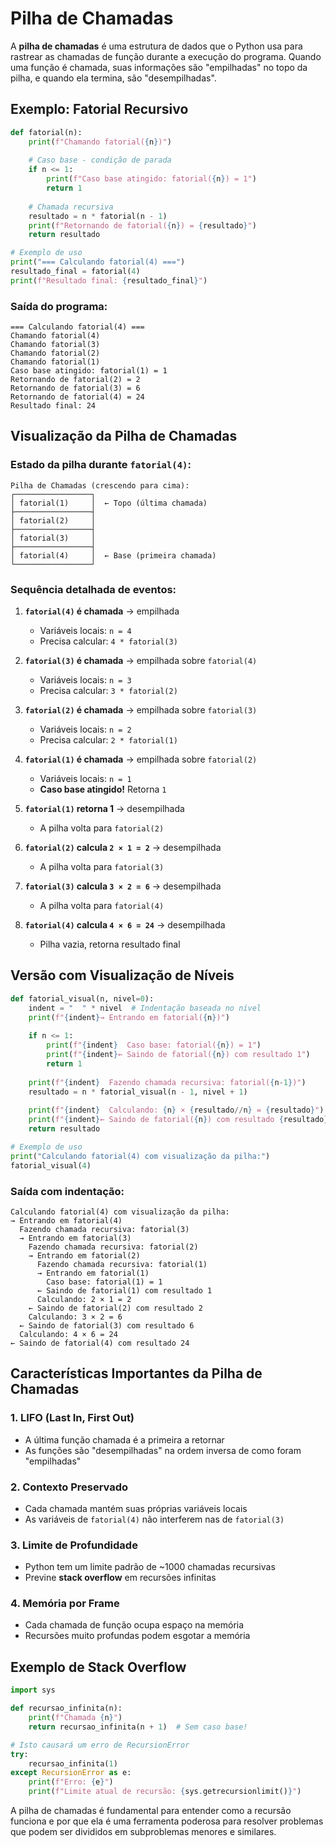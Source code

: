 # Pilha de Chamadas 

A **pilha de chamadas** é uma estrutura de dados que o Python usa para rastrear as chamadas de função durante a execução do programa. Quando uma função é chamada, suas informações são "empilhadas" no topo da pilha, e quando ela termina, são "desempilhadas".

## Exemplo: Fatorial Recursivo

```python
def fatorial(n):
    print(f"Chamando fatorial({n})")
    
    # Caso base - condição de parada
    if n <= 1:
        print(f"Caso base atingido: fatorial({n}) = 1")
        return 1
    
    # Chamada recursiva
    resultado = n * fatorial(n - 1)
    print(f"Retornando de fatorial({n}) = {resultado}")
    return resultado

# Exemplo de uso
print("=== Calculando fatorial(4) ===")
resultado_final = fatorial(4)
print(f"Resultado final: {resultado_final}")
```

### Saída do programa:
```
=== Calculando fatorial(4) ===
Chamando fatorial(4)
Chamando fatorial(3)
Chamando fatorial(2)
Chamando fatorial(1)
Caso base atingido: fatorial(1) = 1
Retornando de fatorial(2) = 2
Retornando de fatorial(3) = 6
Retornando de fatorial(4) = 24
Resultado final: 24
```

## Visualização da Pilha de Chamadas

### Estado da pilha durante `fatorial(4)`:

```
Pilha de Chamadas (crescendo para cima):
┌─────────────────┐
│ fatorial(1)     │  ← Topo (última chamada)
├─────────────────┤
│ fatorial(2)     │
├─────────────────┤
│ fatorial(3)     │
├─────────────────┤
│ fatorial(4)     │  ← Base (primeira chamada)
└─────────────────┘
```

### Sequência detalhada de eventos:

1. **`fatorial(4)` é chamada** → empilhada
   - Variáveis locais: `n = 4`
   - Precisa calcular: `4 * fatorial(3)`

2. **`fatorial(3)` é chamada** → empilhada sobre `fatorial(4)`
   - Variáveis locais: `n = 3`
   - Precisa calcular: `3 * fatorial(2)`

3. **`fatorial(2)` é chamada** → empilhada sobre `fatorial(3)`
   - Variáveis locais: `n = 2`
   - Precisa calcular: `2 * fatorial(1)`

4. **`fatorial(1)` é chamada** → empilhada sobre `fatorial(2)`
   - Variáveis locais: `n = 1`
   - **Caso base atingido!** Retorna `1`

5. **`fatorial(1)` retorna 1** → desempilhada
   - A pilha volta para `fatorial(2)`

6. **`fatorial(2)` calcula `2 × 1 = 2`** → desempilhada
   - A pilha volta para `fatorial(3)`

7. **`fatorial(3)` calcula `3 × 2 = 6`** → desempilhada
   - A pilha volta para `fatorial(4)`

8. **`fatorial(4)` calcula `4 × 6 = 24`** → desempilhada
   - Pilha vazia, retorna resultado final

## Versão com Visualização de Níveis

```python
def fatorial_visual(n, nivel=0):
    indent = "  " * nivel  # Indentação baseada no nível
    print(f"{indent}→ Entrando em fatorial({n})")
    
    if n <= 1:
        print(f"{indent}  Caso base: fatorial({n}) = 1")
        print(f"{indent}← Saindo de fatorial({n}) com resultado 1")
        return 1
    
    print(f"{indent}  Fazendo chamada recursiva: fatorial({n-1})")
    resultado = n * fatorial_visual(n - 1, nivel + 1)
    
    print(f"{indent}  Calculando: {n} × {resultado//n} = {resultado}")
    print(f"{indent}← Saindo de fatorial({n}) com resultado {resultado}")
    return resultado

# Exemplo de uso
print("Calculando fatorial(4) com visualização da pilha:")
fatorial_visual(4)
```

### Saída com indentação:
```
Calculando fatorial(4) com visualização da pilha:
→ Entrando em fatorial(4)
  Fazendo chamada recursiva: fatorial(3)
  → Entrando em fatorial(3)
    Fazendo chamada recursiva: fatorial(2)
    → Entrando em fatorial(2)
      Fazendo chamada recursiva: fatorial(1)
      → Entrando em fatorial(1)
        Caso base: fatorial(1) = 1
      ← Saindo de fatorial(1) com resultado 1
      Calculando: 2 × 1 = 2
    ← Saindo de fatorial(2) com resultado 2
    Calculando: 3 × 2 = 6
  ← Saindo de fatorial(3) com resultado 6
  Calculando: 4 × 6 = 24
← Saindo de fatorial(4) com resultado 24
```

## Características Importantes da Pilha de Chamadas

### 1. **LIFO (Last In, First Out)**
- A última função chamada é a primeira a retornar
- As funções são "desempilhadas" na ordem inversa de como foram "empilhadas"

### 2. **Contexto Preservado**
- Cada chamada mantém suas próprias variáveis locais
- As variáveis de `fatorial(4)` não interferem nas de `fatorial(3)`

### 3. **Limite de Profundidade**
- Python tem um limite padrão de ~1000 chamadas recursivas
- Previne **stack overflow** em recursões infinitas

### 4. **Memória por Frame**
- Cada chamada de função ocupa espaço na memória
- Recursões muito profundas podem esgotar a memória

## Exemplo de Stack Overflow

```python
import sys

def recursao_infinita(n):
    print(f"Chamada {n}")
    return recursao_infinita(n + 1)  # Sem caso base!

# Isto causará um erro de RecursionError
try:
    recursao_infinita(1)
except RecursionError as e:
    print(f"Erro: {e}")
    print(f"Limite atual de recursão: {sys.getrecursionlimit()}")
```

A pilha de chamadas é fundamental para entender como a recursão funciona e por que ela é uma ferramenta poderosa para resolver problemas que podem ser divididos em subproblemas menores e similares.
